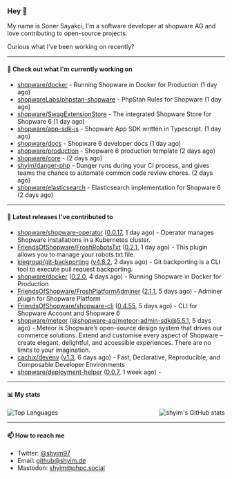 ### Hey 👋

My name is Soner Sayakci, I'm a software developer at shopware AG and love contributing to open-source projects.

Curious what I've been working on recently?

---

#### 👷 Check out what I'm currently working on

- [shopware/docker](https://github.com/shopware/docker) - Running Shopware in Docker for Production (1 day ago)
- [shopwareLabs/phpstan-shopware](https://github.com/shopwareLabs/phpstan-shopware) - PhpStan Rules for Shopware (1 day ago)
- [shopware/SwagExtensionStore](https://github.com/shopware/SwagExtensionStore) - The integrated Shopware Store for Shopware 6 (1 day ago)
- [shopware/app-sdk-js](https://github.com/shopware/app-sdk-js) - Shopware App SDK written in Typescript. (1 day ago)
- [shopware/docs](https://github.com/shopware/docs) - Shopware 6 developer docs (1 day ago)
- [shopware/production](https://github.com/shopware/production) - Shopware 6 production template (2 days ago)
- [shopware/core](https://github.com/shopware/core) -  (2 days ago)
- [shyim/danger-php](https://github.com/shyim/danger-php) - Danger runs during your CI process, and gives teams the chance to automate common code review chores. (2 days ago)
- [shopware/elasticsearch](https://github.com/shopware/elasticsearch) - Elasticsearch implementation for Shopware 6 (2 days ago)

---

#### 🔭 Latest releases I've contributed to

- [shopware/shopware-operator](https://github.com/shopware/shopware-operator) ([0.0.17](https://github.com/shopware/shopware-operator/releases/tag/0.0.17), 1 day ago) - Operator manages Shopware installations in a Kubernetes cluster.
- [FriendsOfShopware/FroshRobotsTxt](https://github.com/FriendsOfShopware/FroshRobotsTxt) ([0.2.1](https://github.com/FriendsOfShopware/FroshRobotsTxt/releases/tag/0.2.1), 1 day ago) - This plugin allows you to manage your robots.txt file.
- [kiegroup/git-backporting](https://github.com/kiegroup/git-backporting) ([v4.8.2](https://github.com/kiegroup/git-backporting/releases/tag/v4.8.2), 2 days ago) - Git backporting is a CLI tool to execute pull request backporting.
- [shopware/docker](https://github.com/shopware/docker) ([0.2.0](https://github.com/shopware/docker/releases/tag/0.2.0), 4 days ago) - Running Shopware in Docker for Production
- [FriendsOfShopware/FroshPlatformAdminer](https://github.com/FriendsOfShopware/FroshPlatformAdminer) ([2.1.1](https://github.com/FriendsOfShopware/FroshPlatformAdminer/releases/tag/2.1.1), 5 days ago) - Adminer plugin for Shopware Platform
- [FriendsOfShopware/shopware-cli](https://github.com/FriendsOfShopware/shopware-cli) ([0.4.55](https://github.com/FriendsOfShopware/shopware-cli/releases/tag/0.4.55), 5 days ago) - CLI for Shopware Account and Shopware 6
- [shopware/meteor](https://github.com/shopware/meteor) ([@shopware-ag/meteor-admin-sdk@5.5.1](https://github.com/shopware/meteor/releases/tag/%40shopware-ag/meteor-admin-sdk%405.5.1), 5 days ago) - Meteor is Shopware’s open-source design system that drives our commerce solutions. Extend and customise every aspect of Shopware – create elegant, delightful, and accessible experiences. There are no limits to your imagination.
- [cachix/devenv](https://github.com/cachix/devenv) ([v1.3](https://github.com/cachix/devenv/releases/tag/v1.3), 6 days ago) - Fast, Declarative, Reproducible, and Composable Developer Environments
- [shopware/deployment-helper](https://github.com/shopware/deployment-helper) ([0.0.7](https://github.com/shopware/deployment-helper/releases/tag/0.0.7), 1 week ago) - 

---

#### 📊 My stats

<img align="right" alt="shyim's GitHub stats" src="https://github-readme-stats.vercel.app/api?username=shyim&count_private=1&show_icons=true&" />

![Top Languages](https://github-readme-stats.vercel.app/api/top-langs/?username=shyim)

---

#### 📫 How to reach me

- Twitter: [@shyim97](https://twitter.com/shyim97)
- Email: [github@shyim.de](mailto://github@shyim.de)
- Mastodon: <a rel="me" href="https://phpc.social/@shyim">shyim@phpc.social</a>
